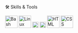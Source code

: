 🛠 Skills & Tools

<img src="https://cdn.jsdelivr.net/gh/devicons/devicon/icons/bash/bash-original.svg" alt="Bash" width="40"/>
<img src="https://cdn.jsdelivr.net/gh/devicons/devicon/icons/linux/linux-original.svg" alt="Linux" width="40"/>
<img src="https://github.com/Ahmedf000/your-repo/raw/main/assets/icons/nmap.png" width="20" >
<img src="https://github.com/Ahmedf000/your-repo/raw/main/assets/icons/wireshark.png" width="20" >
<img src="https://cdn.jsdelivr.net/gh/devicons/devicon/icons/html5/html5-original.svg" alt="HTML" width="40"/>
<img src="https://cdn.jsdelivr.net/gh/devicons/devicon/icons/css3/css3-original.svg" alt="CSS" width="40"/>
